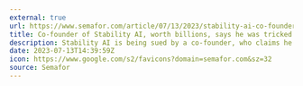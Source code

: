 ```yaml
---
external: true
url: https://www.semafor.com/article/07/13/2023/stability-ai-co-founder-says-he-was-tricked-into-selling-stake-for-100
title: Co-founder of Stability AI, worth billions, says he was tricked into selling stake for $100
description: Stability AI is being sued by a co-founder, who claims he was deceived into selling his 15% stake in one of the hottest startups in the sector for $100 to CEO Emad Mostaque, months before the company raised millions at a $1 billion valuation.
date: 2023-07-13T14:39:59Z
icon: https://www.google.com/s2/favicons?domain=semafor.com&sz=32
source: Semafor
---
```

